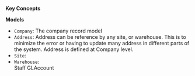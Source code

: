 **Key Concepts**

**Models**
- `Company`: The company record model
- `Address`: Address can be reference by any site, or warehouse. This is to minimize the error or having to update many address in different parts of the system. Address is defined at Company level.
- `Site`: 
- `Warehouse`:  
Staff
GLAccount
